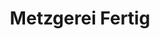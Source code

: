 ---
title: "Metzgerei Fertig"
url: /gemeinde-bischbrunn-oberndorf-gemeinde-esselbach-esselbach/metzgerei-fertig/
shop: Metzgerei
---